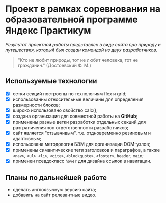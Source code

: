 # Проект в рамках соревнования на образовательной программе Яндекс Практикум
_Результат проектной работы представлен в виде сайта про природу и путешествия, который был создан командой из двух разработчиков._

>"Кто не любит природы, тот не любит человека, тот не гражданин."  (Достоевский Ф. М.)

## Используемые технологии
- [x] сетки секций построены по технологиям flex и grid;
- [x] использованны относительные величины для определения размерности блоков;
- [x] широко использовано свойство calc();
- [x] создана организация для совместной работы на **GitHub**;
- [x] применены разные ветки разработки отдельных секций для разграничения зон ответственности разработчиков;
- [x] сайт является "отзывчивым", т.е. отдновременно резиновым и адаптивным;
- [x] использована методология БЭМ для организации DOM-узлов;
- [x] применены симантические теги заголовков и параграфов, а также ```<nav>```, ```<ul> <li>```, ```<cite>```, ```<blockquote>```, ```<footer>```, ```header```, ```main```;
- [x] применен псевдокласс ```hover``` для дизайна ссылок в навигации.

## Планы по дальнейшей работе
* сделать англоязычную версию сайта;
* добавить на сайт релевантные видео.